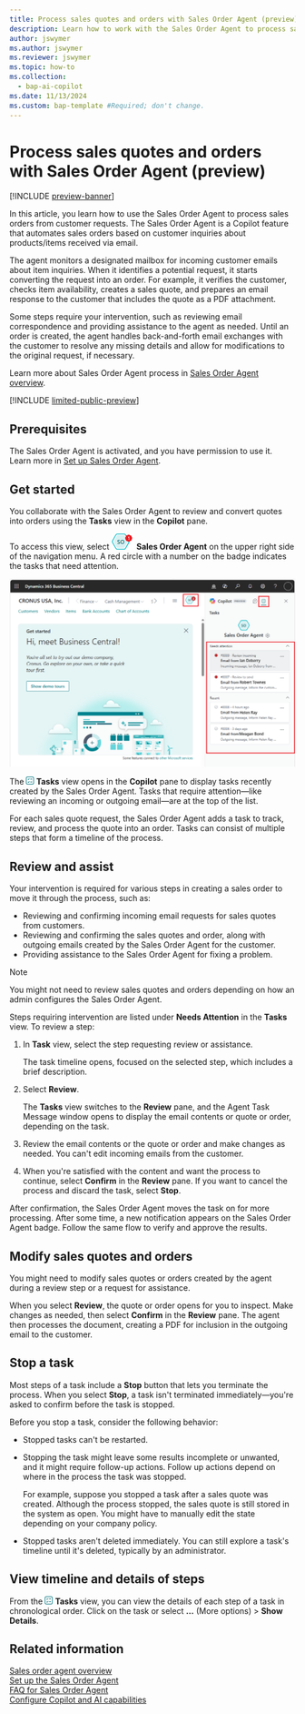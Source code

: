 ```yaml
---
title: Process sales quotes and orders with Sales Order Agent (preview)
description: Learn how to work with the Sales Order Agent to process sales quotes and orders.
author: jswymer
ms.author: jswymer
ms.reviewer: jswymer
ms.topic: how-to
ms.collection:
  - bap-ai-copilot
ms.date: 11/13/2024
ms.custom: bap-template #Required; don't change.
---
```

# Process sales quotes and orders with Sales Order Agent (preview)

[!INCLUDE [preview-banner](~/../shared-content/shared/preview-includes/preview-banner.md)]

In this article, you learn how to use the Sales Order Agent to process sales orders from customer requests. The Sales Order Agent is a Copilot feature that automates sales orders based on customer inquiries about products/items received via email.

The agent monitors a designated mailbox for incoming customer emails about item inquiries. When it identifies a potential request, it starts converting the request into an order. For example, it verifies the customer, checks item availability, creates a sales quote, and prepares an email response to the customer that includes the quote as a PDF attachment.

Some steps require your intervention, such as reviewing email correspondence and providing assistance to the agent as needed. Until an order is created, the agent handles back-and-forth email exchanges with the customer to resolve any missing details and allow for modifications to the original request, if necessary.

Learn more about Sales Order Agent process in [Sales Order Agent overview](sales-order-agent.md#process-flow).


[!INCLUDE [limited-public-preview](includes/limited-public-preview.md)]
<!--[!INCLUDE [preview-note](~/../shared-content/shared/preview-includes/production-ready-preview-dynamics365.md)]-->

## Prerequisites

The Sales Order Agent is activated, and you have permission to use it. Learn more in [Set up Sales Order Agent](sales-order-agent-setup.md).

## Get started

You collaborate with the Sales Order Agent to review and convert quotes into orders using the **Tasks** view in the **Copilot** pane.

To access this view, select ![Shows Sales Order Agent icon with an open action.](media/soa-activated-number-icon.png) **Sales Order Agent** on the upper right side of the navigation menu. A red circle with a number on the badge indicates the tasks that need attention.

![Shows the task view with steps](media/soa-task-view-callouts.png)

The ![Shows the task view icon](media/sot-task-view-icon.png) **Tasks** view opens in the **Copilot** pane to display tasks recently created by the Sales Order Agent. Tasks that require attention&mdash;like reviewing an incoming or outgoing email&mdash;are at the top of the list.  

For each sales quote request, the Sales Order Agent adds a task to track, review, and process the quote into an order. Tasks can consist of multiple steps that form a timeline of the process.

## Review and assist

Your intervention is required for various steps in creating a sales order to move it through the process, such as:

- Reviewing and confirming incoming email requests for sales quotes from customers.
- Reviewing and confirming the sales quotes and order, along with outgoing emails created by the Sales Order Agent for the customer.
- Providing assistance to the Sales Order Agent for fixing a problem.

> [!NOTE]
> You might not need to review sales quotes and orders depending on how an admin configures the Sales Order Agent.

Steps requiring intervention are listed under **Needs Attention** in the **Tasks** view. To review a step:

1. In **Task** view, select the step requesting review or assistance.

   The task timeline opens, focused on the selected step, which includes a brief description.

1. Select **Review**.

   The **Tasks** view switches to the **Review** pane, and the Agent Task Message window opens to display the email contents or quote or order, depending on the task.

1. Review the email contents or the quote or order and make changes as needed. You can't edit incoming emails from the customer.

1. When you're satisfied with the content and want the process to continue, select **Confirm** in the **Review** pane. If you want to cancel the process and discard the task, select **Stop**.

After confirmation, the Sales Order Agent moves the task on for more processing. After some time, a new notification appears on the Sales Order Agent badge. Follow the same flow to verify and approve the results.

## Modify sales quotes and orders

You might need to modify sales quotes or orders created by the agent during a review step or a request for assistance.

When you select **Review**, the quote or order opens for you to inspect. Make changes as needed, then select **Confirm** in the **Review** pane. The agent then processes the document, creating a PDF for inclusion in the outgoing email to the customer.

## Stop a task

Most steps of a task include a **Stop** button that lets you terminate the process. When you select **Stop**, a task isn't terminated immediately—you're asked to confirm before the task is stopped.

Before you stop a task, consider the following behavior:

- Stopped tasks can't be restarted.
- Stopping the task might leave some results incomplete or unwanted, and it might require follow-up actions. Follow up actions depend on where in the process the task was stopped.

  For example, suppose you stopped a task after a sales quote was created. Although the process stopped, the sales quote is still stored in the system as open. You might have to manually edit the state depending on your company policy.
- Stopped tasks aren't deleted immediately. You can still explore a task's timeline until it's deleted, typically by an administrator.

## View timeline and details of steps

From the ![Shows the task view icon](media/sot-task-view-icon.png) **Tasks** view, you can view the details of each step of a task in chronological order. Click on the task or select **...** (More options) > **Show Details**.

## Related information

[Sales order agent overview](sales-order-agent.md)  
[Set up the Sales Order Agent](sales-order-agent-setup.md)  
[FAQ for Sales Order Agent](faqs-sales-order-taker-agent.md)  
[Configure Copilot and AI capabilities](enable-ai.md)  